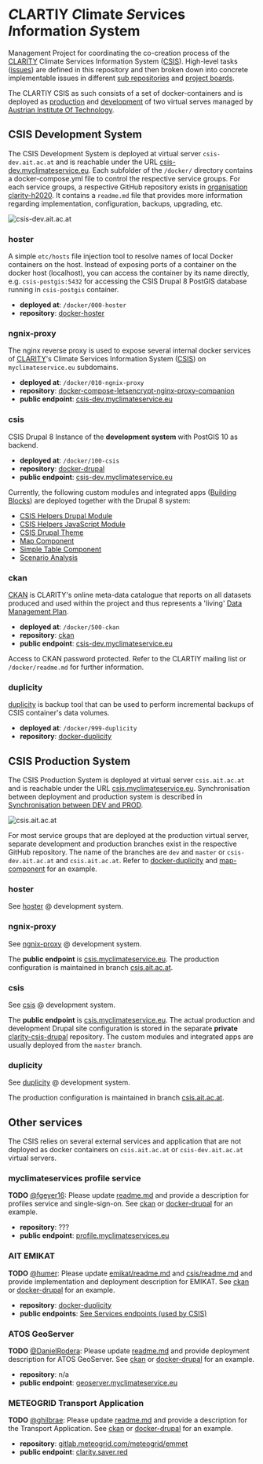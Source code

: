 # *C*LARTIY *C*limate *S*ervices *I*nformation *S*ystem

Management Project for coordinating the co-creation process of the [CLARITY](https://clarity-h2020.eu/) Climate Services Information System ([CSIS](https://csis.myclimateservice.eu/)). High-level tasks ([issues](https://github.com/clarity-h2020/csis/issues)) are defined in this repository and then broken down into concrete implementable issues in different [sub repositories](https://github.com/clarity-h2020/repositories) and [project boards](https://github.com/orgs/clarity-h2020/projects?query=sort%3Aname-asc).

The CLARTIY CSIS as such consists of a set of docker-containers and is deployed as [production](https://csis.myclimateservice.eu/) and [development](https://csis-dev.myclimateservice.eu/) of two virtual serves managed by [Austrian Institute Of Technology](https://www.ait.ac.at/).

## CSIS Development System

The CSIS Development System is deployed at virtual server `csis-dev.ait.ac.at` and is reachable under the URL [csis-dev.myclimateservice.eu](https://csis-dev.myclimateservice.eu/). Each subfolder of the `/docker/` directory contains a docker-compose.yml file to control the respective service groups. For each service groups, a respective GitHub repository exists in [organisation clarity-h2020](https://github.com/clarity-h2020/). It contains a `readme.md` file that provides more information regarding implementation, configuration, backups, upgrading, etc.

![csis-dev.ait.ac.at](https://raw.githubusercontent.com/clarity-h2020/csis/master/images/csis-dev.ait.ac.at.svg)

### hoster

A simple `etc/hosts` file injection tool to resolve names of local Docker containers on the host. Instead of exposing ports of a container on the docker host (localhost), you can access the container by its name directly, e.g. `csis-postgis:5432` for accessing the CSIS Drupal 8 PostGIS database running in `csis-postgis` container.

- **deployed at**: `/docker/000-hoster`
- **repository**: [docker-hoster](https://github.com/clarity-h2020/docker-hoster/)

### ngnix-proxy

The nginx reverse proxy is used to expose several internal docker services of [CLARITY](https://clarity-h2020.eu/)'s Climate Services Information System ([CSIS](https://github.com/clarity-h2020/csis/)) on `myclimateservice.eu` subdomains.

- **deployed at**: `/docker/010-ngnix-proxy`
- **repository**: [docker-compose-letsencrypt-nginx-proxy-companion](https://github.com/clarity-h2020/docker-compose-letsencrypt-nginx-proxy-companion)
- **public endpoint**: [csis-dev.myclimateservice.eu](https://csis-dev.myclimateservice.eu/)

### csis

CSIS Drupal 8 Instance of the **development system** with  PostGIS 10 as backend. 

- **deployed at**: `/docker/100-csis`
- **repository**: [docker-drupal](https://github.com/clarity-h2020/docker-drupal/)
- **public endpoint**: [csis-dev.myclimateservice.eu](https://csis-dev.myclimateservice.eu/)

Currently, the following custom modules and integrated apps ([Building Blocks]()) are deployed together with the Drupal 8 system:

- [CSIS Helpers Drupal Module](https://github.com/clarity-h2020/csis-helpers-module)
- [CSIS Helpers JavaScript Module](https://github.com/clarity-h2020/csis-helpers-js)
- [CSIS Drupal Theme](https://github.com/clarity-h2020/clarity-theme)
- [Map Component](https://github.com/clarity-h2020/map-component)
- [Simple Table Component](https://github.com/clarity-h2020/simple-table-component)
- [Scenario Analysis](https://github.com/clarity-h2020/scenario-analysis/issues)

### ckan

[CKAN](https://ckan.org/) is CLARITY's online meta-data catalogue that reports on all datasets produced and used within the project and thus represents a 'living' [Data Management Plan](https://github.com/clarity-h2020/data-management-plan).

- **deployed at**: `/docker/500-ckan`
- **repository**: [ckan](https://github.com/clarity-h2020/ckan/)
- **public endpoint**: [csis-dev.myclimateservice.eu](https://ckan.myclimateservice.eu/)

Access to CKAN password protected. Refer to the CLARTIY mailing list or `/docker/readme.md` for further information.

### duplicity

[duplicity](http://duplicity.nongnu.org/) is backup tool that can be used to perform incremental backups of CSIS container's data volumes. 

- **deployed at**: `/docker/999-duplicity`
- **repository**: [docker-duplicity](https://github.com/clarity-h2020/docker-duplicity)

## CSIS Production System

The CSIS Production System is deployed at virtual server `csis.ait.ac.at` and is reachable under the URL [csis.myclimateservice.eu](https://csis.myclimateservice.eu/). Synchronisation between deployment and production system is described in [Synchronisation between DEV and PROD](https://github.com/clarity-h2020/docker-drupal#synchronisation-between-dev-and-prod).

![csis.ait.ac.at](https://raw.githubusercontent.com/clarity-h2020/csis/master/images/csis.ait.ac.at.svg)

For most service groups that are deployed at the production virtual server, separate development and production branches exist in the respective GitHub repository. The name of the branches are `dev` and `master` or `csis-dev.ait.ac.at` and `csis.ait.ac.at`. Refer to [docker-duplicity](https://github.com/clarity-h2020/docker-duplicity#backed-up-directories) and [map-component](https://github.com/clarity-h2020/map-component#map-component) for an example.

### hoster

See [hoster](#hoster) @ development system.

### ngnix-proxy

See [ngnix-proxy](#ngnix-proxy) @ development system. 

The **public endpoint** is [csis.myclimateservice.eu](https://csis.myclimateservice.eu/). The production configuration is maintained in branch [csis.ait.ac.at](https://github.com/clarity-h2020/docker-compose-letsencrypt-nginx-proxy-companion/tree/csis.ait.ac.at/nginx-data/vhost.d).

### csis

See [csis](#csis) @ development system.

The **public endpoint** is [csis.myclimateservice.eu](https://csis.myclimateservice.eu/). The actual production and development Drupal site configuration is stored in the separate **private** [clarity-csis-drupal](https://scm.atosresearch.eu/ari/clarity-csis-drupal) repository. The custom modules and integrated apps are usually deployed from the `master` branch.

### duplicity

See [duplicity](#docker) @ development system.

The production configuration is maintained in branch [csis.ait.ac.at](https://github.com/clarity-h2020/docker-duplicity/blob/csis.ait.ac.at/filelist.txt).

## Other services

The CSIS relies on several external services and application that are not deployed as docker containers on `csis.ait.ac.at` or `csis-dev.ait.ac.at` virtual servers.

### myclimateservices profile service

**TODO** [@fgeyer16](https://github.com/fgeyer16): Please update [readme.md](https://github.com/clarity-h2020/csis/#myclimateservices-profile-service) and provide a description for profiles service and single-sign-on. See [ckan](https://github.com/clarity-h2020/ckan/blob/csis-dev.ait.ac.at/README.md) or [docker-drupal](https://github.com/clarity-h2020/docker-drupal/blob/dev/README.md) for an example.

- **repository**: ???
- **public endpoint**: [profile.myclimateservices.eu](https://profile.myclimateservices.eu/)

### AIT EMIKAT

**TODO** [@humer](https://github.com/Humer): Please update [emikat/readme.md](https://github.com/clarity-h2020/emikat/blob/master/README.md) and [csis/readme.md](https://github.com/clarity-h2020/csis/blob/master/README.md#ait-emikat) and provide implementation and deployment description for EMIKAT. See [ckan](https://github.com/clarity-h2020/ckan/blob/csis-dev.ait.ac.at/README.md) or [docker-drupal](https://github.com/clarity-h2020/docker-drupal/blob/dev/README.md) for an example.

- **repository**: [docker-duplicity](https://github.com/clarity-h2020/docker-duplicity)
- **public endpoints**: [See Services endpoints \(used by CSIS\)](https://github.com/clarity-h2020/csis/wiki/Services-endpoints-\(used-by-CSIS\))

### ATOS GeoServer

**TODO** [@DanielRodera](https://github.com/DanielRodera): Please update [readme.md](https://github.com/clarity-h2020/csis/blob/master/README.md#atos-geoserver) and provide deployment description for ATOS GeoServer. See [ckan](https://github.com/clarity-h2020/ckan/blob/csis-dev.ait.ac.at/README.md) or [docker-drupal](https://github.com/clarity-h2020/docker-drupal/blob/dev/README.md) for an example.

- **repository**: n/a
- **public endpoint**: [geoserver.myclimateservice.eu](https://geoserver.myclimateservice.eu/geoserver/web/)

### METEOGRID Transport Application

**TODO** [@ghilbrae](https://github.com/ghilbrae): Please update [readme.md](https://github.com/clarity-h2020/csis/blob/master/README.md#meteogrid-transport-application) and provide a description for the Transport Application. See [ckan](https://github.com/clarity-h2020/ckan/blob/csis-dev.ait.ac.at/README.md) or [docker-drupal](https://github.com/clarity-h2020/docker-drupal/blob/dev/README.md) for an example.

- **repository**: [gitlab.meteogrid.com/meteogrid/emmet](https://gitlab.meteogrid.com/meteogrid/emmet)
- **public endpoint**: [clarity.saver.red](https://clarity.saver.red/)



